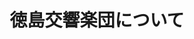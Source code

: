 ---
title: "徳島交響楽団について"
description: "徳島交響楽団のこれまでについてご紹介します。"
#bg_image: "images/2020NYC-bg1.jpg"
draft: false
---